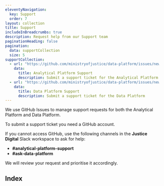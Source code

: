 ```yaml
---
eleventyNavigation:
  key: Support
  order: 7
layout: collection
title: Support
includeInBreadcrumbs: true
description: Request help from our Support team
paginationHeading: false
pagination:
  data: supportCollection
  size: 5
supportCollection:
  - url: "https://github.com/ministryofjustice/data-platform/issues/new/choose"
    data:
      title: Analytical Platform Support
      description: Submit a support ticket for the Analytical Platform
  - url: "https://github.com/ministryofjustice/data-platform/issues/new/choose"
    data:
      title: Data Platform Support
      description: Submit a support ticket for the Data Platform
---
```


We use GitHub Issues to manage support requests for both the Analytical Platform and Data Platform.

To submit a support ticket you need a GitHub account.

If you cannot access GitHub, use the following channels in the **Justice Digital** Slack workspace to ask for help:

 - **#analytical-platform-support**
 - **#ask-data-platform**

We will review your request and prioritise it accordingly.

## Index
